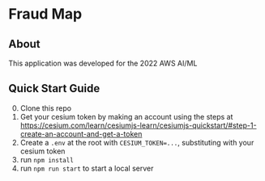 # Fraud Map

## About
This application was developed for the 2022 AWS AI/ML 


## Quick Start Guide
0. Clone this repo
1. Get your cesium token by making an account using the steps at https://cesium.com/learn/cesiumjs-learn/cesiumjs-quickstart/#step-1-create-an-account-and-get-a-token
2. Create a `.env` at the root with `CESIUM_TOKEN=...`, substituting with your cesium token
3. run `npm install`
4. run `npm run start` to start a local server